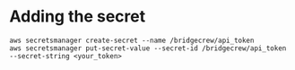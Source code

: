 # Adding the secret

```cli
aws secretsmanager create-secret --name /bridgecrew/api_token
aws secretsmanager put-secret-value --secret-id /bridgecrew/api_token --secret-string <your_token>
```
